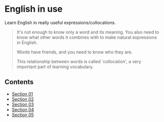 # English in use

Learn English in really useful expressions/collocations.

> It's not enough to know only a word and its meaning. You also need to know what other words it combines with to make natural expressions in English.
>
> Words have friends, and you need to know who they are.
>
> This relationship between words is called 'collocation', a very important part of learning vocabulary.

## Contents

- [Section 01](./Section-01/index.md)
- [Section 02](./Section-02/index.md)
- [Section 03](./Section-03/index.md)
- [Section 04](./Section-04/index.md)
- [Section 05](./Section-05/index.md)
